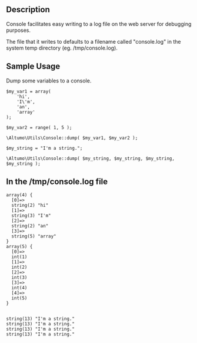Description
-----------

Console facilitates easy writing to a log file on the web server for debugging 
purposes.

The file that it writes to defaults to a filename called "console.log" in the 
system temp directory (eg. /tmp/console.log).


Sample Usage
------------

Dump some variables to a console.


    $my_var1 = array(
        'hi',
        'I\'m',
        'an',
        'array'
    );

    $my_var2 = range( 1, 5 );

    \Altumo\Utils\Console::dump( $my_var1, $my_var2 );
    
    $my_string = "I'm a string.";
    
    \Altumo\Utils\Console::dump( $my_string, $my_string, $my_string, $my_string );
    

In the /tmp/console.log file
----------------------------
    
    array(4) {
      [0]=>
      string(2) "hi"
      [1]=>
      string(3) "I'm"
      [2]=>
      string(2) "an"
      [3]=>
      string(5) "array"
    }
    array(5) {
      [0]=>
      int(1)
      [1]=>
      int(2)
      [2]=>
      int(3)
      [3]=>
      int(4)
      [4]=>
      int(5)
    }


    string(13) "I'm a string."
    string(13) "I'm a string."
    string(13) "I'm a string."
    string(13) "I'm a string."
